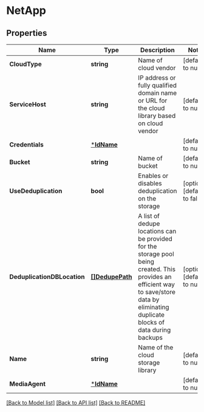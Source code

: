 # NetApp

## Properties
Name | Type | Description | Notes
------------ | ------------- | ------------- | -------------
**CloudType** | **string** | Name of cloud vendor | [default to null]
**ServiceHost** | **string** | IP address or fully qualified domain name or URL for the cloud library based on cloud vendor | [default to null]
**Credentials** | [***IdName**](IdName.md) |  | [default to null]
**Bucket** | **string** | Name of bucket | [default to null]
**UseDeduplication** | **bool** | Enables or disables deduplication on the storage | [optional] [default to false]
**DeduplicationDBLocation** | [**[]DedupePath**](DedupePath.md) | A list of dedupe locations can be provided for the storage pool being created. This provides an efficient way to save/store data by eliminating duplicate blocks of data during backups | [optional] [default to null]
**Name** | **string** | Name of the cloud storage library | [default to null]
**MediaAgent** | [***IdName**](IdName.md) |  | [default to null]

[[Back to Model list]](../README.md#documentation-for-models) [[Back to API list]](../README.md#documentation-for-api-endpoints) [[Back to README]](../README.md)

